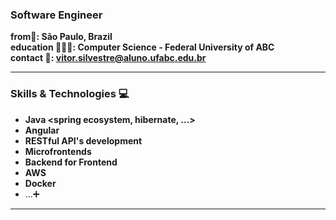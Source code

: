 ### Software Engineer

**from📍: São Paulo, Brazil** <br>
**education 👨🏽‍🎓: Computer Science - Federal University of ABC** <br>
**contact 📧: vitor.silvestre@aluno.ufabc.edu.br** <br>
<hr></hr>

### Skills & Technologies 💻
- **Java <spring ecosystem, hibernate, ...>**
- **Angular**
- **RESTful API's development**
- **Microfrontends**
- **Backend for Frontend**
- **AWS**
- **Docker**
- ...➕
<hr></hr>
